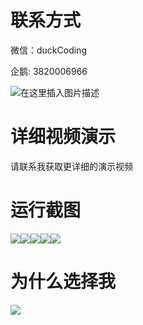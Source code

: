 # 联系方式

微信：duckCoding

企鹅: 3820006966

![在这里插入图片描述](http://upload.cxycsx.vip/91ab4bcb4f2c4c6db86365bb6d6e9c62.jpeg)

# 详细视频演示

请联系我获取更详细的演示视频

# 运行截图

![](http://www.bysj52.com/uploadfile/ueditor/image/202306/%E6%AF%95%E8%AE%BEssm606%E5%9F%BA%E4%BA%8Evue%E7%9A%84%E9%9F%B3%E4%B9%90%E6%92%AD%E6%94%BE%E5%99%A8%E7%9A%84+vue%E6%AF%95%E4%B8%9A%E8%AE%BE%E8%AE%A1/2.png)![](http://www.bysj52.com/uploadfile/ueditor/image/202306/%E6%AF%95%E8%AE%BEssm606%E5%9F%BA%E4%BA%8Evue%E7%9A%84%E9%9F%B3%E4%B9%90%E6%92%AD%E6%94%BE%E5%99%A8%E7%9A%84+vue%E6%AF%95%E4%B8%9A%E8%AE%BE%E8%AE%A1/4.png)![](http://www.bysj52.com/uploadfile/ueditor/image/202306/%E6%AF%95%E8%AE%BEssm606%E5%9F%BA%E4%BA%8Evue%E7%9A%84%E9%9F%B3%E4%B9%90%E6%92%AD%E6%94%BE%E5%99%A8%E7%9A%84+vue%E6%AF%95%E4%B8%9A%E8%AE%BE%E8%AE%A1/5.png)![](http://www.bysj52.com/uploadfile/ueditor/image/202306/%E6%AF%95%E8%AE%BEssm606%E5%9F%BA%E4%BA%8Evue%E7%9A%84%E9%9F%B3%E4%B9%90%E6%92%AD%E6%94%BE%E5%99%A8%E7%9A%84+vue%E6%AF%95%E4%B8%9A%E8%AE%BE%E8%AE%A1/1.png)![](http://www.bysj52.com/uploadfile/ueditor/image/202306/%E6%AF%95%E8%AE%BEssm606%E5%9F%BA%E4%BA%8Evue%E7%9A%84%E9%9F%B3%E4%B9%90%E6%92%AD%E6%94%BE%E5%99%A8%E7%9A%84+vue%E6%AF%95%E4%B8%9A%E8%AE%BE%E8%AE%A1/3.png)

# 为什么选择我

![](http://upload.cxycsx.vip/%E7%A8%8B%E5%BA%8F%E8%AE%BE%E8%AE%A1.png)

